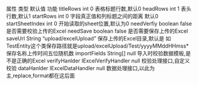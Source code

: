 属性	类型	默认值	功能
titleRows	int	0	表格标题行数,默认0
headRows	int	1	表头行数,默认1
startRows	int	0	字段真正值和列标题之间的距离 默认0
startSheetIndex	int	0	开始读取的sheet位置,默认为0
needVerfiy	boolean	false	是否需要校验上传的Excel
needSave	boolean	false	是否需要保存上传的Excel
saveUrl	String	“upload/excelUpload”	保存上传的Excel目录,默认是 如 TestEntity这个类保存路径就是upload/excelUpload/Test/yyyyMMddHHmss* 保存名称上传时间五位随机数
importFields	String[]	null	导入时校验数据模板,是不是正确的Excel
verifyHanlder	IExcelVerifyHandler	null	校验处理接口,自定义校验
dataHanlder	IExcelDataHandler	null	数据处理接口,以此为主,replace,format都在这后面

